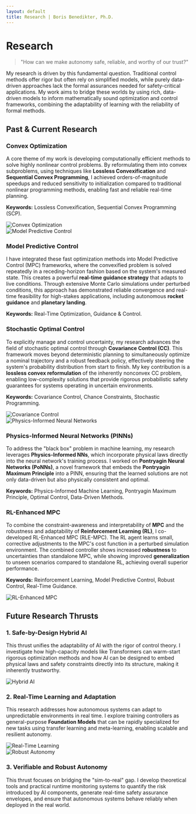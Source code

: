 ```yaml
---
layout: default
title: Research | Boris Benedikter, Ph.D.
---
```

<div class="container" markdown="1">

# Research

<section class="research-vision">
    <blockquote>"How can we make autonomy safe, reliable, and worthy of our trust?"</blockquote>
</section>

My research is driven by this fundamental question. Traditional control methods offer rigor but often rely on simplified models, while purely data-driven approaches lack the formal assurances needed for safety-critical applications. My work aims to bridge these worlds by using rich, data-driven models to inform mathematically sound optimization and control frameworks, combining the adaptability of learning with the reliability of formal methods.

## Past & Current Research
<div class="research-grid">
    <div class="research-card">
        <div class="card-text">
            <h3>Convex Optimization</h3>
            <p>A core theme of my work is developing computationally efficient methods to solve highly nonlinear control problems. By reformulating them into convex subproblems, using techniques like <strong>Lossless Convexification</strong> and <strong>Sequential Convex Programming</strong>, I achieved orders-of-magnitude speedups and reduced sensitivity to initialization compared to traditional nonlinear programming methods, enabling fast and reliable real-time planning.</p>
            <p><strong>Keywords:</strong> Lossless Convexification, Sequential Convex Programming (SCP).</p>
        </div>
        <div class="card-image">
            <img src="{{ '/assets/img/research/convex.png' | relative_url }}" alt="Convex Optimization">
        </div>
    </div>
    <div class="research-card">
        <div class="card-image">
            <img src="{{ '/assets/img/research/mpc.png' | relative_url }}" alt="Model Predictive Control">
        </div>
        <div class="card-text">
            <h3>Model Predictive Control</h3>
            <p>I have integrated these fast optimization methods into Model Predictive Control (MPC) frameworks, where the convexified problem is solved repeatedly in a receding-horizon fashion based on the system's measured state. This creates a powerful <strong>real-time guidance strategy</strong> that adapts to live conditions. Through extensive Monte Carlo simulations under perturbed conditions, this approach has demonstrated reliable convergence and real-time feasibility for high-stakes applications, including autonomous <strong>rocket guidance</strong> and <strong>planetary landing</strong>.</p>
            <p><strong>Keywords:</strong> Real-Time Optimization, Guidance & Control.</p>
        </div>
    </div>
    <div class="research-card">
        <div class="card-text">
            <h3>Stochastic Optimal Control</h3>
            <p>To explicitly manage and control uncertainty, my research advances the field of stochastic optimal control through <strong>Covariance Control (CC)</strong>. This framework moves beyond deterministic planning to simultaneously optimize a nominal trajectory and a robust feedback policy, effectively steering the system's probability distribution from start to finish. My key contribution is a <strong>lossless convex reformulation</strong> of the inherently nonconvex CC problem, enabling low-complexity solutions that provide rigorous probabilistic safety guarantees for systems operating in uncertain environments.</p>
            <p><strong>Keywords:</strong> Covariance Control, Chance Constraints, Stochastic Programming.</p>
        </div>
        <div class="card-image">
            <img src="{{ '/assets/img/research/covariance_control.png' | relative_url }}" alt="Covariance Control">
        </div>
    </div>
    <div class="research-card">
        <div class="card-image">
            <img src="{{ '/assets/img/research/pinn.png' | relative_url }}" alt="Physics-Informed Neural Networks">
        </div>
        <div class="card-text">
            <h3>Physics-Informed Neural Networks (PINNs)</h3>
            <p>To address the "black box" problem in machine learning, my research leverages <strong>Physics-Informed NNs</strong>, which incorporate physical laws directly into the neural network's training process. I worked on <strong>Pontryagin Neural Networks (PoNNs)</strong>, a novel framework that embeds the <strong>Pontryagin Maximum Principle</strong> into a PINN, ensuring that the learned solutions are not only data-driven but also physically consistent and optimal.</p>
            <p><strong>Keywords:</strong> Physics-Informed Machine Learning, Pontryagin Maximum Principle, Optimal Control, Data-Driven Methods.</p>
        </div>
    </div>
    <div class="research-card">
        <div class="card-text">
            <h3>RL-Enhanced MPC</h3>
            <p>To combine the constraint-awareness and interpretability of <strong>MPC</strong> and the robustness and adaptability of <strong>Reinforcement Learning (RL)</strong>, I co-developed RL-Enhanced MPC (RLE-MPC). The RL agent learns small, corrective adjustments to the MPC's cost function in a perturbed simulation environment. The combined controller shows increased <strong>robustness</strong> to uncertainties than standalone MPC, while showing improved <strong>generalization</strong> to unseen scenarios compared to standalone RL, achieving overall superior performance.</p>
            <p><strong>Keywords:</strong> Reinforcement Learning, Model Predictive Control, Robust Control, Real-Time Guidance.</p>
        </div>
        <div class="card-image">
            <img src="{{ '/assets/img/research/rl-mpc.png' | relative_url }}" alt="RL-Enhanced MPC">
        </div>
    </div>
</div>

## Future Research Thrusts
<div class="research-grid">
    <div class="research-card">
        <div class="card-text">
            <h3>1. Safe-by-Design Hybrid AI</h3>
            <p>This thrust unifies the adaptability of AI with the rigor of control theory. I investigate how high-capacity models like Transformers can warm-start rigorous optimization methods and how AI can be designed to embed physical laws and safety constraints directly into its structure, making it inherently trustworthy.</p>
        </div>
        <div class="card-image">
            <img src="{{ '/assets/img/research/hybrid_ai.png' | relative_url }}" alt="Hybrid AI">
        </div>
    </div>
    <div class="research-card">
        <div class="card-text">
            <h3>2. Real-Time Learning and Adaptation</h3>
            <p>This research addresses how autonomous systems can adapt to unpredictable environments in real time. I explore training controllers as general-purpose <strong>Foundation Models</strong> that can be rapidly specialized for new tasks using transfer learning and meta-learning, enabling scalable and resilient autonomy.</p>
        </div>
        <div class="card-image">
            <img src="{{ '/assets/img/research/real_time_learning.png' | relative_url }}" alt="Real-Time Learning">
        </div>
    </div>
    <div class="research-card">
        <div class="card-image">
            <img src="{{ '/assets/img/research/robust_autonomy.png' | relative_url }}" alt="Robust Autonomy">
        </div>
        <div class="card-text">
            <h3>3. Verifiable and Robust Autonomy</h3>
            <p>This thrust focuses on bridging the "sim-to-real" gap. I develop theoretical tools and practical runtime monitoring systems to quantify the risk introduced by AI components, generate real-time safety assurance envelopes, and ensure that autonomous systems behave reliably when deployed in the real world.</p>
        </div>
    </div>
</div>

</div>